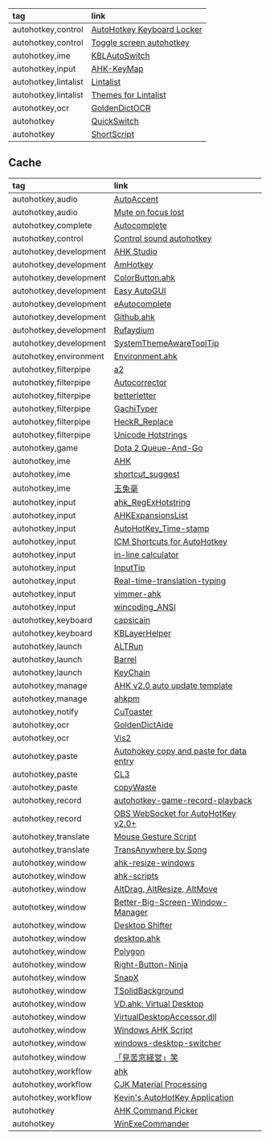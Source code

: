 |tag|link|
|:-|:-|
|autohotkey,control|[AutoHotkey Keyboard Locker](https://github.com/sophice/ahk-keyboard-locker)|
|autohotkey,control|[Toggle screen autohotkey](https://github.com/ArturTkaczuk/toggle-screen-autohotkey)|
|autohotkey,ime|[KBLAutoSwitch](https://github.com/flyinclouds/KBLAutoSwitch)|
|autohotkey,input|[AHK-KeyMap](https://github.com/Gustice/AHK-KeyMap)|
|autohotkey,lintalist|[Lintalist](https://github.com/lintalist/lintalist)|
|autohotkey,lintalist|[Themes for Lintalist](https://github.com/lintalist/lintalist-themes)|
|autohotkey,ocr|[GoldenDictOCR](https://github.com/VimWei/GoldenDictOCR)|
|autohotkey|[QuickSwitch](https://github.com/fenchai23/QuickSwitch)|
|autohotkey|[ShortScript](https://github.com/RichKMLS/ShortScript)|

## Cache

|tag|link|
|:-|:-|
|autohotkey,audio|[AutoAccent](https://github.com/hamurlik/AutoAccent)|
|autohotkey,audio|[Mute on focus lost](https://github.com/TomiBelan/mute-on-focus-lost)|
|autohotkey,complete|[Autocomplete](https://github.com/Uberi/Autocomplete)|
|autohotkey,control|[Control sound autohotkey](https://github.com/ArturTkaczuk/control-sound-autohotkey)|
|autohotkey,development|[AHK Studio](https://maestrith.com/ahk-studio)|
|autohotkey,development|[AmHotkey](https://github.com/chjfth/AmHotkey)|
|autohotkey,development|[ColorButton.ahk](https://github.com/nperovic/ColorButton.ahk)|
|autohotkey,development|[Easy AutoGUI](https://github.com/samfisherirl/Easy-Auto-GUI-for-AHK-v2)|
|autohotkey,development|[eAutocomplete](https://github.com/A-AhkUser/eAutocomplete)|
|autohotkey,development|[Github.ahk](https://github.com/samfisherirl/Github.ahk-API-for-AHKv2)|
|autohotkey,development|[Rufaydium](https://github.com/Xeo786/Rufaydium-Webdriver)|
|autohotkey,development|[SystemThemeAwareToolTip](https://github.com/nperovic/SystemThemeAwareToolTip)|
|autohotkey,environment|[Environment.ahk](https://github.com/iseahound/Environment.ahk)|
|autohotkey,filterpipe|[a2](https://github.com/ewerybody/a2)|
|autohotkey,filterpipe|[Autocorrector](https://github.com/joshuar/autocorrector)|
|autohotkey,filterpipe|[betterletter](https://github.com/alexpovel/betterletter)|
|autohotkey,filterpipe|[GachiTyper](https://github.com/cringenuity/GachiTyper)|
|autohotkey,filterpipe|[HeckR_Replace](https://github.com/Heck-R/HeckR_Replace)|
|autohotkey,filterpipe|[Unicode Hotstrings](https://github.com/dspinellis/unicode-hotstrings)|
|autohotkey,game|[Dota 2 Queue-And-Go](https://github.com/etofok/Dota-2-Queue-and-Go)|
|autohotkey,ime|[AHK](https://github.com/ouweiya/AHK)|
|autohotkey,ime|[shortcut_suggest](https://github.com/sgriffin53/shortcut_suggest)|
|autohotkey,ime|[玉兔毫](https://github.com/amorphobia/rabbit)|
|autohotkey,input|[ahk_RegExHotstring](https://github.com/8LWXpg/RegExHotstring)|
|autohotkey,input|[AHKExpansionsList](https://github.com/GavinPen/AHKExpansionsList)|
|autohotkey,input|[AutoHotKey_Time-stamp](https://github.com/elnao/AutoHotKey_Time-stamp)|
|autohotkey,input|[ICM Shortcuts for AutoHotkey](https://github.com/ayeseeem/ICM-shortcuts)|
|autohotkey,input|[in-line calculator](https://github.com/davebrny/in-line-calculator)|
|autohotkey,input|[InputTip](https://github.com/abgox/InputTip)|
|autohotkey,input|[Real-time-translation-typing](https://github.com/sxzxs/Real-time-translation-typing)|
|autohotkey,input|[vimmer-ahk](https://github.com/koirand/vimmer-ahk)|
|autohotkey,input|[wincoding_ANSI](https://github.com/su-pull/wincoding)|
|autohotkey,keyboard|[capsicain](https://github.com/cajhin/capsicain)|
|autohotkey,keyboard|[KBLayerHelper](https://github.com/RaphCoder13/KBLayerHelper)|
|autohotkey,launch|[ALTRun](https://github.com/zhugecaomao/ALTRun)|
|autohotkey,launch|[Barrel](https://github.com/phantomdiorama/barrel)|
|autohotkey,launch|[KeyChain](https://github.com/JaredCH/KeyChain)|
|autohotkey,manage|[AHK v2.0 auto update template](https://github.com/Nigh/ahk-autoupdate-template)|
|autohotkey,manage|[ahkpm](https://github.com/joshuacc/ahkpm)|
|autohotkey,notify|[CuToaster](https://github.com/cy-gh/CuToaster)|
|autohotkey,ocr|[GoldenDictAide](https://github.com/debugfan/GoldenDictAide)|
|autohotkey,ocr|[Vis2](https://github.com/iseahound/Vis2)|
|autohotkey,paste|[Autohokey copy and paste for data entry](https://github.com/Tran1595/autohokey-copypaste-for-data-entry)|
|autohotkey,paste|[CL3](https://github.com/hi5/CL3)|
|autohotkey,paste|[copyWaste](https://github.com/MuhamKAldin/copyWaste)|
|autohotkey,record|[autohotkey-game-record-playback](https://github.com/kostiantyn-dvornik/autohotkey-game-record-playback)|
|autohotkey,record|[OBS WebSocket for AutoHotKey v2.0+](https://github.com/5ony/OBSWebSocketAHK)|
|autohotkey,translate|[Mouse Gesture Script](https://github.com/ayuanx/AutoHotKey_MouseGesture)|
|autohotkey,translate|[TransAnywhere by Song](https://github.com/verlane/trans-anywhere)|
|autohotkey,window|[ahk-resize-windows](https://github.com/IsacEkeroth/ahk-resize-windows)|
|autohotkey,window|[ahk-scripts](https://github.com/basghar/ahk-scripts)|
|autohotkey,window|[AltDrag, AltResize, AltMove](https://github.com/andreapizzigoni/altdrag_ahk)|
|autohotkey,window|[Better-Big-Screen-Window-Manager](https://github.com/indigofairyx/Better-Big-Screen-Window-Manager)|
|autohotkey,window|[Desktop Shifter](https://github.com/capitanbarbosa/Active-Desktop_Shifter)|
|autohotkey,window|[desktop.ahk](https://github.com/TheCrether/ahkscripts#desktopahk)|
|autohotkey,window|[Polygon](https://github.com/thesobercoder/polygon)|
|autohotkey,window|[Right-Button-Ninja](https://github.com/hansenwangvip/right-button-ninja)|
|autohotkey,window|[SnapX](https://github.com/benallred/SnapX)|
|autohotkey,window|[TSolidBackground](https://github.com/Onurtag/TSolidBackground)|
|autohotkey,window|[VD.ahk: Virtual Desktop](https://github.com/FuPeiJiang/VD.ahk)|
|autohotkey,window|[VirtualDesktopAccessor.dll](https://github.com/Ciantic/VirtualDesktopAccessor)|
|autohotkey,window|[Windows AHK Script](https://github.com/arlbibek/windows-ahk)|
|autohotkey,window|[windows-desktop-switcher](https://github.com/pmb6tz/windows-desktop-switcher)|
|autohotkey,window|[「見苦窓経営」笑](https://github.com/imawizard/MiguruWM)|
|autohotkey,workflow|[ahk](https://github.com/Tomshiii/ahk)|
|autohotkey,workflow|[CJK Material Processing](https://github.com/ahlisbon/CJKmaterialProcessing)|
|autohotkey,workflow|[Kevin's AutoHotKey Application](https://github.com/KevinHJoe/Auto-App)|
|autohotkey|[AHK Command Picker](https://github.com/deadlydog/AHKCommandPicker)|
|autohotkey|[WinExeCommander](https://github.com/XMCQCX/WinExeCommander)|